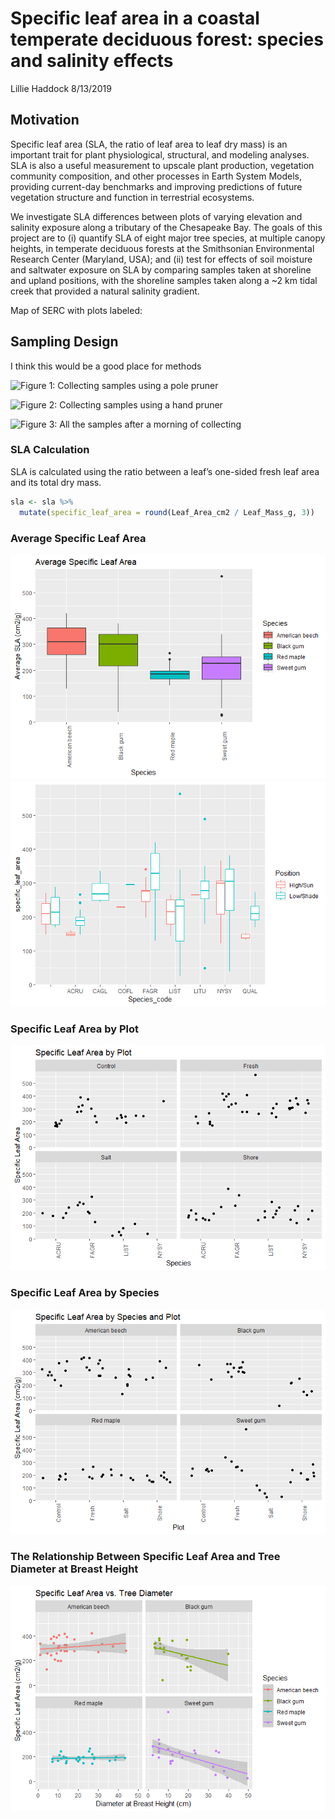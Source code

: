 Specific leaf area in a coastal temperate deciduous forest: species and
salinity effects
================
Lillie Haddock
8/13/2019

## Motivation

Specific leaf area (SLA, the ratio of leaf area to leaf dry mass) is an
important trait for plant physiological, structural, and modeling
analyses. SLA is also a useful measurement to upscale plant production,
vegetation community composition, and other processes in Earth System
Models, providing current-day benchmarks and improving predictions of
future vegetation structure and function in terrestrial ecosystems.

We investigate SLA differences between plots of varying elevation and
salinity exposure along a tributary of the Chesapeake Bay. The goals of
this project are to (i) quantify SLA of eight major tree species, at
multiple canopy heights, in temperate deciduous forests at the
Smithsonian Environmental Research Center (Maryland, USA); and (ii) test
for effects of soil moisture and saltwater exposure on SLA by comparing
samples taken at shoreline and upland positions, with the shoreline
samples taken along a \~2 km tidal creek that provided a natural
salinity gradient.

Map of SERC with plots labeled:

## Sampling Design

I think this would be a good place for methods

![Figure 1: Collecting samples using a pole
pruner](../Photos/polepruner.png)

![Figure 2: Collecting samples using a hand
pruner](../Photos/sampling1.png)

![Figure 3: All the samples after a morning of
collecting](../Photos/sampling2.png)

### SLA Calculation

SLA is calculated using the ratio between a leaf’s one-sided fresh leaf
area and its total dry mass.

``` r
sla <- sla %>% 
  mutate(specific_leaf_area = round(Leaf_Area_cm2 / Leaf_Mass_g, 3)) 
```

### Average Specific Leaf Area

![](README_files/figure-gfm/unnamed-chunk-5-1.png)<!-- -->![](README_files/figure-gfm/unnamed-chunk-5-2.png)<!-- -->

### Specific Leaf Area by Plot

![](README_files/figure-gfm/unnamed-chunk-6-1.png)<!-- -->

### Specific Leaf Area by Species

![](README_files/figure-gfm/unnamed-chunk-7-1.png)<!-- -->

### The Relationship Between Specific Leaf Area and Tree Diameter at Breast Height

![](README_files/figure-gfm/unnamed-chunk-8-1.png)<!-- -->

### 

##
